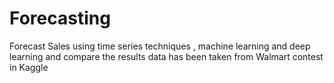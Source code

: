 # Forecasting
Forecast Sales using time series techniques , machine learning and deep learning and compare the results
data has been taken from Walmart contest in Kaggle
